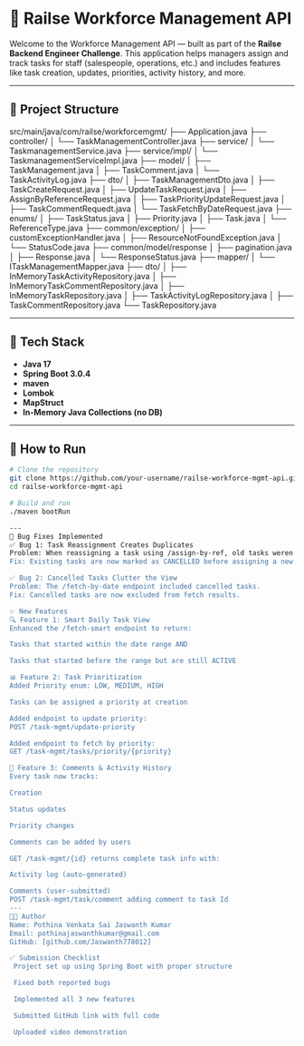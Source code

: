 # 🚚 Railse Workforce Management API

Welcome to the Workforce Management API — built as part of the **Railse Backend Engineer Challenge**. This application helps managers assign and track tasks for staff (salespeople, operations, etc.) and includes features like task creation, updates, priorities, activity history, and more.

---

## 📁 Project Structure

src/main/java/com/railse/workforcemgmt/
├── Application.java
├── controller/
│ └── TaskManagementController.java
├── service/
│ └── TaskmanagementService.java
├── service/impl/
│ └── TaskmanagementServiceImpl.java
├── model/
│ ├── TaskManagement.java
│ ├── TaskComment.java
│ └── TaskActivityLog.java
├── dto/
│ ├── TaskManagementDto.java
│ ├── TaskCreateRequest.java
│ ├── UpdateTaskRequest.java
│ ├── AssignByReferenceRequest.java
│ ├── TaskPriorityUpdateRequest.java
│ ├── TaskCommentRequedt.java
│ └── TaskFetchByDateRequest.java
├── enums/
│ ├── TaskStatus.java
│ ├── Priority.java
│ ├── Task.java
│ └── ReferenceType.java
├── common/exception/
│ ├── customExceptionHandler.java
│ ├── ResourceNotFoundException.java
│ └── StatusCode.java
├── common/model/response
│ ├── pagination.java
│ ├── Response.java
│ └── ResponseStatus.java
├── mapper/
│ └── ITaskManagementMapper.java
├── dto/
│ ├── InMemoryTaskActivityRepository.java
│ ├── InMemoryTaskCommentRepository.java
│ ├── InMemoryTaskRepository.java
│ ├── TaskActivityLogRepository.java
│ ├── TaskCommentRepository.java
└── TaskRepository.java



---

## 🧰 Tech Stack

- **Java 17**
- **Spring Boot 3.0.4**
- **maven**
- **Lombok**
- **MapStruct**
- **In-Memory Java Collections (no DB)**

---

## 🚀 How to Run

```bash
# Clone the repository
git clone https://github.com/your-username/railse-workforce-mgmt-api.git
cd railse-workforce-mgmt-api

# Build and run
./maven bootRun

---
🐞 Bug Fixes Implemented
✅ Bug 1: Task Reassignment Creates Duplicates
Problem: When reassigning a task using /assign-by-ref, old tasks weren't removed, creating duplicates.
Fix: Existing tasks are now marked as CANCELLED before assigning a new one.

✅ Bug 2: Cancelled Tasks Clutter the View
Problem: The /fetch-by-date endpoint included cancelled tasks.
Fix: Cancelled tasks are now excluded from fetch results.

✨ New Features
🔍 Feature 1: Smart Daily Task View
Enhanced the /fetch-smart endpoint to return:

Tasks that started within the date range AND

Tasks that started before the range but are still ACTIVE

📊 Feature 2: Task Prioritization
Added Priority enum: LOW, MEDIUM, HIGH

Tasks can be assigned a priority at creation

Added endpoint to update priority:
POST /task-mgmt/update-priority

Added endpoint to fetch by priority:
GET /task-mgmt/tasks/priority/{priority}

💬 Feature 3: Comments & Activity History
Every task now tracks:

Creation

Status updates

Priority changes

Comments can be added by users

GET /task-mgmt/{id} returns complete task info with:

Activity log (auto-generated)

Comments (user-submitted)
POST /task-mgmt/task/comment adding comment to task Id
---
👨‍💻 Author
Name: Pothina Venkata Sai Jaswanth Kumar
Email: pothinajaswanthkumar@gmail.com
GitHub: [github.com/Jaswanth778012]

✅ Submission Checklist
 Project set up using Spring Boot with proper structure

 Fixed both reported bugs

 Implemented all 3 new features

 Submitted GitHub link with full code

 Uploaded video demonstration

